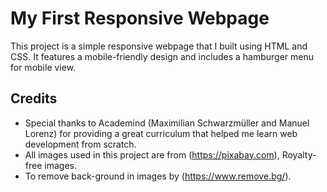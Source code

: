 # My First Responsive Webpage

This project is a simple responsive webpage that I built using HTML and CSS. It features a mobile-friendly design and includes a hamburger menu for mobile view.

## Credits

- Special thanks to  Academind (Maximilian Schwarzmüller and Manuel Lorenz) for providing a great curriculum that helped me learn web development from scratch.
- All images used in this project are from (https://pixabay.com), Royalty-free images.
- To remove back-ground in images by (https://www.remove.bg/).
